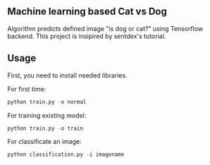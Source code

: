## Machine learning based Cat vs Dog
Algorithm predicts defined image "is dog or cat?" using Tensorflow backend. This project is insipired by sentdex's tutorial. 

## Usage
First, you need to install needed libraries.

For first time:
```python
python train.py -o normal
```
For training existing model:
```python
python train.py -o train
```
For classificate an image:
```python
python classification.py -i imagename
```
